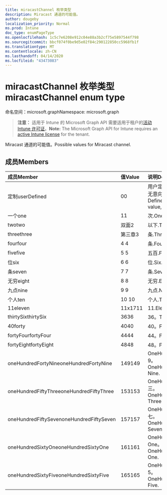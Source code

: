 ```yaml
---
title: miracastChannel 枚举类型
description: Miracast 通道的可能值。
author: dougeby
localization_priority: Normal
ms.prod: Intune
doc_type: enumPageType
ms.openlocfilehash: 1c5c7e6208e912c04e88a3b2cf75e5897544f798
ms.sourcegitcommit: bbcf074f0be9d5e02f84c290122850cc5968fb1f
ms.translationtype: MT
ms.contentlocale: zh-CN
ms.lasthandoff: 04/14/2020
ms.locfileid: "43473083"
---
```

# <a name="miracastchannel-enum-type"></a><span data-ttu-id="d012f-103">miracastChannel 枚举类型</span><span class="sxs-lookup"><span data-stu-id="d012f-103">miracastChannel enum type</span></span>

<span data-ttu-id="d012f-104">命名空间：microsoft.graph</span><span class="sxs-lookup"><span data-stu-id="d012f-104">Namespace: microsoft.graph</span></span>

> <span data-ttu-id="d012f-105">**注意：** 适用于 Intune 的 Microsoft Graph API 需要适用于租户的[活动 Intune 许可证](https://go.microsoft.com/fwlink/?linkid=839381)。</span><span class="sxs-lookup"><span data-stu-id="d012f-105">**Note:** The Microsoft Graph API for Intune requires an [active Intune license](https://go.microsoft.com/fwlink/?linkid=839381) for the tenant.</span></span>

<span data-ttu-id="d012f-106">Miracast 通道的可能值。</span><span class="sxs-lookup"><span data-stu-id="d012f-106">Possible values for Miracast channel.</span></span>

## <a name="members"></a><span data-ttu-id="d012f-107">成员</span><span class="sxs-lookup"><span data-stu-id="d012f-107">Members</span></span>
|<span data-ttu-id="d012f-108">成员</span><span class="sxs-lookup"><span data-stu-id="d012f-108">Member</span></span>|<span data-ttu-id="d012f-109">值</span><span class="sxs-lookup"><span data-stu-id="d012f-109">Value</span></span>|<span data-ttu-id="d012f-110">说明</span><span class="sxs-lookup"><span data-stu-id="d012f-110">Description</span></span>|
|:---|:---|:---|
|<span data-ttu-id="d012f-111">定制</span><span class="sxs-lookup"><span data-stu-id="d012f-111">userDefined</span></span>|<span data-ttu-id="d012f-112">0</span><span class="sxs-lookup"><span data-stu-id="d012f-112">0</span></span>|<span data-ttu-id="d012f-113">用户定义，默认值，无意向。</span><span class="sxs-lookup"><span data-stu-id="d012f-113">User Defined, default value, no intent.</span></span>|
|<span data-ttu-id="d012f-114">一个</span><span class="sxs-lookup"><span data-stu-id="d012f-114">one</span></span>|<span data-ttu-id="d012f-115">1</span><span class="sxs-lookup"><span data-stu-id="d012f-115">1</span></span>|<span data-ttu-id="d012f-116">次.</span><span class="sxs-lookup"><span data-stu-id="d012f-116">One.</span></span>|
|<span data-ttu-id="d012f-117">two</span><span class="sxs-lookup"><span data-stu-id="d012f-117">two</span></span>|<span data-ttu-id="d012f-118">双面</span><span class="sxs-lookup"><span data-stu-id="d012f-118">2</span></span>|<span data-ttu-id="d012f-119">以下.</span><span class="sxs-lookup"><span data-stu-id="d012f-119">Two.</span></span>|
|<span data-ttu-id="d012f-120">three</span><span class="sxs-lookup"><span data-stu-id="d012f-120">three</span></span>|<span data-ttu-id="d012f-121">第三章</span><span class="sxs-lookup"><span data-stu-id="d012f-121">3</span></span>|<span data-ttu-id="d012f-122">条.</span><span class="sxs-lookup"><span data-stu-id="d012f-122">Three.</span></span>|
|<span data-ttu-id="d012f-123">four</span><span class="sxs-lookup"><span data-stu-id="d012f-123">four</span></span>|<span data-ttu-id="d012f-124">4 </span><span class="sxs-lookup"><span data-stu-id="d012f-124">4</span></span>|<span data-ttu-id="d012f-125">条.</span><span class="sxs-lookup"><span data-stu-id="d012f-125">Four.</span></span>|
|<span data-ttu-id="d012f-126">five</span><span class="sxs-lookup"><span data-stu-id="d012f-126">five</span></span>|<span data-ttu-id="d012f-127">5 </span><span class="sxs-lookup"><span data-stu-id="d012f-127">5</span></span>|<span data-ttu-id="d012f-128">五百.</span><span class="sxs-lookup"><span data-stu-id="d012f-128">Five.</span></span>|
|<span data-ttu-id="d012f-129">位</span><span class="sxs-lookup"><span data-stu-id="d012f-129">six</span></span>|<span data-ttu-id="d012f-130">6 </span><span class="sxs-lookup"><span data-stu-id="d012f-130">6</span></span>|<span data-ttu-id="d012f-131">位.</span><span class="sxs-lookup"><span data-stu-id="d012f-131">Six.</span></span>|
|<span data-ttu-id="d012f-132">条</span><span class="sxs-lookup"><span data-stu-id="d012f-132">seven</span></span>|<span data-ttu-id="d012f-133">7 </span><span class="sxs-lookup"><span data-stu-id="d012f-133">7</span></span>|<span data-ttu-id="d012f-134">条.</span><span class="sxs-lookup"><span data-stu-id="d012f-134">Seven.</span></span>|
|<span data-ttu-id="d012f-135">无穷</span><span class="sxs-lookup"><span data-stu-id="d012f-135">eight</span></span>|<span data-ttu-id="d012f-136">8 </span><span class="sxs-lookup"><span data-stu-id="d012f-136">8</span></span>|<span data-ttu-id="d012f-137">无穷.</span><span class="sxs-lookup"><span data-stu-id="d012f-137">Eight.</span></span>|
|<span data-ttu-id="d012f-138">九点</span><span class="sxs-lookup"><span data-stu-id="d012f-138">nine</span></span>|<span data-ttu-id="d012f-139">9 </span><span class="sxs-lookup"><span data-stu-id="d012f-139">9</span></span>|<span data-ttu-id="d012f-140">九点.</span><span class="sxs-lookup"><span data-stu-id="d012f-140">Nine.</span></span>|
|<span data-ttu-id="d012f-141">个人</span><span class="sxs-lookup"><span data-stu-id="d012f-141">ten</span></span>|<span data-ttu-id="d012f-142">10 </span><span class="sxs-lookup"><span data-stu-id="d012f-142">10</span></span>|<span data-ttu-id="d012f-143">个人.</span><span class="sxs-lookup"><span data-stu-id="d012f-143">Ten.</span></span>|
|<span data-ttu-id="d012f-144">11</span><span class="sxs-lookup"><span data-stu-id="d012f-144">eleven</span></span>|<span data-ttu-id="d012f-145">11x17</span><span class="sxs-lookup"><span data-stu-id="d012f-145">11</span></span>|<span data-ttu-id="d012f-146">11.</span><span class="sxs-lookup"><span data-stu-id="d012f-146">Eleven.</span></span>|
|<span data-ttu-id="d012f-147">thirtySix</span><span class="sxs-lookup"><span data-stu-id="d012f-147">thirtySix</span></span>|<span data-ttu-id="d012f-148">36</span><span class="sxs-lookup"><span data-stu-id="d012f-148">36</span></span>|<span data-ttu-id="d012f-149">36。</span><span class="sxs-lookup"><span data-stu-id="d012f-149">Thirty-Six.</span></span>|
|<span data-ttu-id="d012f-150">40</span><span class="sxs-lookup"><span data-stu-id="d012f-150">forty</span></span>|<span data-ttu-id="d012f-151">40</span><span class="sxs-lookup"><span data-stu-id="d012f-151">40</span></span>|<span data-ttu-id="d012f-152">40。</span><span class="sxs-lookup"><span data-stu-id="d012f-152">Forty.</span></span>|
|<span data-ttu-id="d012f-153">fortyFour</span><span class="sxs-lookup"><span data-stu-id="d012f-153">fortyFour</span></span>|<span data-ttu-id="d012f-154">44</span><span class="sxs-lookup"><span data-stu-id="d012f-154">44</span></span>|<span data-ttu-id="d012f-155">44。</span><span class="sxs-lookup"><span data-stu-id="d012f-155">Forty-Four.</span></span>|
|<span data-ttu-id="d012f-156">fortyEight</span><span class="sxs-lookup"><span data-stu-id="d012f-156">fortyEight</span></span>|<span data-ttu-id="d012f-157">48</span><span class="sxs-lookup"><span data-stu-id="d012f-157">48</span></span>|<span data-ttu-id="d012f-158">48。</span><span class="sxs-lookup"><span data-stu-id="d012f-158">Forty-Eight.</span></span>|
|<span data-ttu-id="d012f-159">oneHundredFortyNine</span><span class="sxs-lookup"><span data-stu-id="d012f-159">oneHundredFortyNine</span></span>|<span data-ttu-id="d012f-160">149</span><span class="sxs-lookup"><span data-stu-id="d012f-160">149</span></span>|<span data-ttu-id="d012f-161">OneHundredForty-9。</span><span class="sxs-lookup"><span data-stu-id="d012f-161">OneHundredForty-Nine.</span></span>|
|<span data-ttu-id="d012f-162">oneHundredFiftyThree</span><span class="sxs-lookup"><span data-stu-id="d012f-162">oneHundredFiftyThree</span></span>|<span data-ttu-id="d012f-163">153</span><span class="sxs-lookup"><span data-stu-id="d012f-163">153</span></span>|<span data-ttu-id="d012f-164">OneHundredFifty-三。</span><span class="sxs-lookup"><span data-stu-id="d012f-164">OneHundredFifty-Three.</span></span>|
|<span data-ttu-id="d012f-165">oneHundredFiftySeven</span><span class="sxs-lookup"><span data-stu-id="d012f-165">oneHundredFiftySeven</span></span>|<span data-ttu-id="d012f-166">157</span><span class="sxs-lookup"><span data-stu-id="d012f-166">157</span></span>|<span data-ttu-id="d012f-167">OneHundredFifty-七。</span><span class="sxs-lookup"><span data-stu-id="d012f-167">OneHundredFifty-Seven.</span></span>|
|<span data-ttu-id="d012f-168">oneHundredSixtyOne</span><span class="sxs-lookup"><span data-stu-id="d012f-168">oneHundredSixtyOne</span></span>|<span data-ttu-id="d012f-169">161</span><span class="sxs-lookup"><span data-stu-id="d012f-169">161</span></span>|<span data-ttu-id="d012f-170">OneHundredSixty-One。</span><span class="sxs-lookup"><span data-stu-id="d012f-170">OneHundredSixty-One.</span></span>|
|<span data-ttu-id="d012f-171">oneHundredSixtyFive</span><span class="sxs-lookup"><span data-stu-id="d012f-171">oneHundredSixtyFive</span></span>|<span data-ttu-id="d012f-172">165</span><span class="sxs-lookup"><span data-stu-id="d012f-172">165</span></span>|<span data-ttu-id="d012f-173">OneHundredSixty-5。</span><span class="sxs-lookup"><span data-stu-id="d012f-173">OneHundredSixty-Five.</span></span>|







